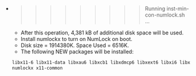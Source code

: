 * >>>>>>>>> Running inst-min-con-numlock.sh ...
  * After this operation, 4,381 kB of additional disk space will be used.
  * Install numlockx to turn on NumLock on boot.
  * Disk size = 1914380K. Space Used = 6516K.
  * The following NEW packages will be installed:
  ```bash
  libx11-6 libx11-data libxau6 libxcb1 libxdmcp6 libxext6 libxi6 libxtst6
  numlockx x11-common
  ```

